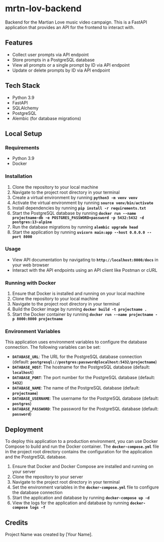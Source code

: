 # mrtn-lov-backend

Backend for the Martian Love music video campaign. This is a FastAPI application that provides an API for the frontend to interact with.

## **Features**

- Collect user prompts via API endpoint
- Store prompts in a PostgreSQL database
- View all prompts or a single prompt by ID via API endpoint
- Update or delete prompts by ID via API endpoint

## **Tech Stack**

- Python 3.9
- FastAPI
- SQLAlchemy
- PostgreSQL
- Alembic (for database migrations)

## **Local Setup**

### **Requirements**

- Python 3.9
- Docker

### **Installation**

1. Clone the repository to your local machine
2. Navigate to the project root directory in your terminal
3. Create a virtual environment by running **`python3 -m venv venv`**
4. Activate the virtual environment by running **`source venv/bin/activate`**
5. Install dependencies by running **`pip install -r requirements.txt`**
6. Start the PostgreSQL database by running **`docker run --name projectname-db -e POSTGRES_PASSWORD=password -p 5432:5432 -d postgres:13-alpine`**
7. Run the database migrations by running **`alembic upgrade head`**
8. Start the application by running **`uvicorn main:app --host 0.0.0.0 --port 8000`**

### **Usage**

- View API documentation by navigating to **`http://localhost:8000/docs`** in your web browser
- Interact with the API endpoints using an API client like Postman or cURL

### **Running with Docker**

1. Ensure that Docker is installed and running on your local machine
2. Clone the repository to your local machine
3. Navigate to the project root directory in your terminal
4. Build the Docker image by running **`docker build -t projectname .`**
5. Start the Docker container by running **`docker run --name projectname -p 8000:8000 projectname`**

### **Environment Variables**

This application uses environment variables to configure the database connection. The following variables can be set:

- **`DATABASE_URL`**: The URL for the PostgreSQL database connection (default: **`postgresql://postgres:password@localhost:5432/projectname`**)
- **`DATABASE_HOST`**: The hostname for the PostgreSQL database (default: **`localhost`**)
- **`DATABASE_PORT`**: The port number for the PostgreSQL database (default: **`5432`**)
- **`DATABASE_NAME`**: The name of the PostgreSQL database (default: **`projectname`**)
- **`DATABASE_USERNAME`**: The username for the PostgreSQL database (default: **`postgres`**)
- **`DATABASE_PASSWORD`**: The password for the PostgreSQL database (default: **`password`**)

## **Deployment**

To deploy this application to a production environment, you can use Docker Compose to build and run the Docker container. The **`docker-compose.yml`** file in the project root directory contains the configuration for the application and the PostgreSQL database.

1. Ensure that Docker and Docker Compose are installed and running on your server
2. Clone the repository to your server
3. Navigate to the project root directory in your terminal
4. Set the environment variables in the **`docker-compose.yml`** file to configure the database connection
5. Start the application and database by running **`docker-compose up -d`**
6. View the logs for the application and database by running **`docker-compose logs -f`**

## **Credits**

Project Name was created by [Your Name].
